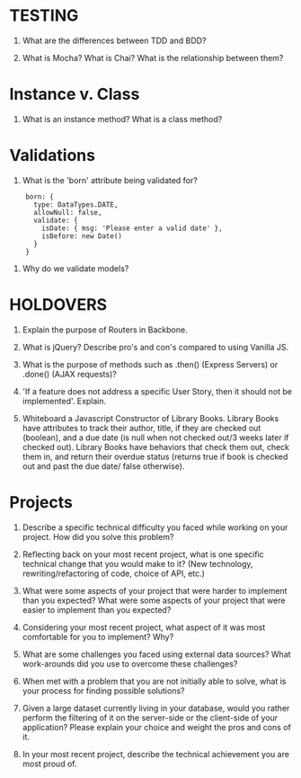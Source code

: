 # TESTING

1. What are the differences between TDD and BDD?

1. What is Mocha?  What is Chai?  What is the relationship between them?


# Instance v. Class

1. What is an instance method?  What is a class method?  


# Validations

1. What is the 'born' attribute being validated for?
```
    born: {
      type: DataTypes.DATE,
      allowNull: false,
      validate: {
        isDate: { msg: 'Please enter a valid date' },
        isBefore: new Date()
      }
    }
```
1. Why do we validate models?

# HOLDOVERS

1. Explain the purpose of Routers in Backbone.

1. What is jQuery?  Describe pro's and con's compared to using Vanilla JS.

1. What is the purpose of methods such as .then() (Express Servers) or .done() (AJAX requests)?

1. 'If a feature does not address a specific User Story, then it should not be implemented'. Explain.

1. Whiteboard a Javascript Constructor of Library Books.  Library Books have attributes to track their author, title, if they are checked out (boolean), and a due date (is null when not checked out/3 weeks later if checked out).  Library Books have behaviors that check them out, check them in, and return their overdue status (returns true if book is checked out and past the due date/ false otherwise).

# Projects

1. Describe a specific technical difficulty you faced while working on your project.  How did you solve this problem?

1. Reflecting back on your most recent project, what is one specific technical change that you would make to it? (New technology, rewriting/refactoring of code, choice of API, etc.)

1. What were some aspects of your project that were harder to implement than you expected?  What were some aspects of your project that were easier to implement than you expected?

1. Considering your most recent project, what aspect of it was most comfortable for you to implement?  Why?

1. What are some challenges you faced using external data sources?  What work-arounds did you use to overcome these challenges?

1. When met with a problem that you are not initially able to solve, what is your process for finding possible solutions?

1. Given a large dataset currently living in your database, would you rather perform the filtering of it on the server-side or the client-side of your application?  Please explain your choice and weight the pros and cons of it. 

1. In your most recent project, describe the technical achievement you are most proud of.
